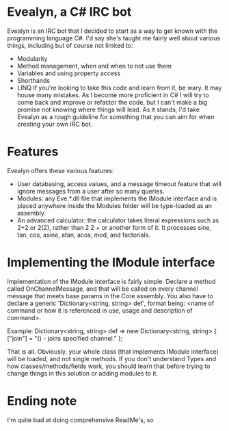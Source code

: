 # Evealyn, a C# IRC bot
Evealyn is an IRC bot that I decided to start as a way to get known with the programming language C#. I'd say she's taught me fairly well about various things, including but of course not limited to:
- Modularity
- Method management, when and when to not use them
- Variables and using property access
- Shorthands
- LINQ
If you're looking to take this code and learn from it, be wary. It may house many mistakes. As I become more proficient in C# I will try to come back and improve or refactor the code, but I can't make a big promise not knowing where things will lead. As it stands, I'd take Evealyn as a rough guideline for something that you can aim for when creating your own IRC bot.

# Features
Evealyn offers these various features:
- User databasing, access values, and a message timeout feature that will ignore messages from a user after so many queries.
- Modules: any Eve.*.dll file that implements the IModule interface and is placed anywhere inside the Modules folder will be type-loaded as an assembly.
- An advanced calculator: the calculator takes literal expressions such as 2+2 or 2(2), rather than 2 2 + or another form of it. It processes sine, tan, cos, asine, atan, acos, mod, and factorials.

# Implementing the IModule interface
Implementation of the IModule interface is fairly simple. Declare a method called OnChannelMessage, and that will be called on every channel message that meets base params in the Core assembly. You also have to declare a generic 'Dictionary<string, string> def', format being: <name of command or how it is referenced in use, usage and description of command>.

Example: Dictionary<string, string> def => new Dictionary<string, string> { ["join"] = "(<channel>) - joins specified channel." };

That is all. Obviously, your whole class (that implements IModule interface) will be loaded, and not single methods. If you don't understand Types and how classes/methods/fields work, you should learn that before trying to change things in this solution or adding modules to it.

# Ending note
I'm quite bad at doing comprehensive ReadMe's, so 

